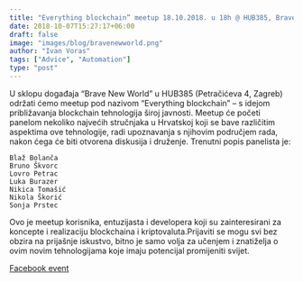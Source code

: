 ```yaml
---
title: "Everything blockchain” meetup 18.10.2018. u 18h @ HUB385, Brave new world"
date: 2018-10-07T15:27:17+06:00
draft: false
image: "images/blog/bravenewworld.png"
author: "Ivan Voras"
tags: ["Advice", "Automation"]
type: "post"
---
```


U sklopu događaja “Brave New World” u HUB385 (Petračićeva 4, Zagreb) održati ćemo meetup pod nazivom “Everything blockchain” – s idejom približavanja blockchain tehnologija široj javnosti. Meetup će početi panelom nekoliko najvećih stručnjaka u Hrvatskoj koji se bave različitim aspektima ove tehnologije, radi upoznavanja s njihovim područjem rada, nakon ćega će biti otvorena diskusija i druženje. Trenutni popis panelista je:

    Blaž Bolanča
    Bruno Škvorc
    Lovro Petrac
    Luka Burazer
    Nikica Tomašić
    Nikola Škorić
    Sonja Prstec

Ovo je meetup korisnika, entuzijasta i developera koji su zainteresirani za koncepte i realizaciju blockchaina i kriptovaluta.Prijaviti se mogu svi bez obzira na prijašnje iskustvo, bitno je samo volja za učenjem i znatiželja o ovim novim tehnologijama koje imaju potencijal promijeniti svijet.

[Facebook event](https://www.facebook.com/events/529716837489624/)
